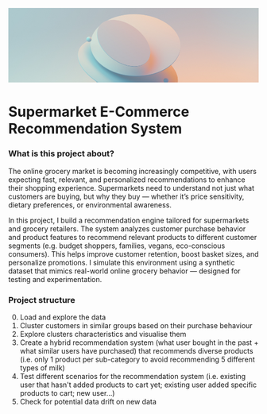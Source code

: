 ![alt text](https://github.com/algerza/churn_prediction_model/blob/master/cover.jpg?raw=true)

# Supermarket E-Commerce Recommendation System

### What is this project about?
The online grocery market is becoming increasingly competitive, with users expecting fast, relevant, and personalized recommendations to enhance their shopping experience. Supermarkets need to understand not just what customers are buying, but why they buy — whether it’s price sensitivity, dietary preferences, or environmental awareness.

In this project, I build a recommendation engine tailored for supermarkets and grocery retailers. The system analyzes customer purchase behavior and product features to recommend relevant products to different customer segments (e.g. budget shoppers, families, vegans, eco-conscious consumers). This helps improve customer retention, boost basket sizes, and personalize promotions. I simulate this environment using a synthetic dataset that mimics real-world online grocery behavior — designed for testing and experimentation.

### Project structure
0. Load and explore the data
1. Cluster customers in similar groups based on their purchase behaviour
2. Explore clusters characteristics and visualise them
3. Create a hybrid recommendation system (what user bought in the past + what similar users have purchased) that recommends diverse products (i.e. only 1 product per sub-category to avoid recommending 5 different types of milk)
4. Test different scenarios for the recommendation system (i.e. existing user that hasn't added products to cart yet; existing user added specific products to cart; new user...)
5. Check for potential data drift on new data